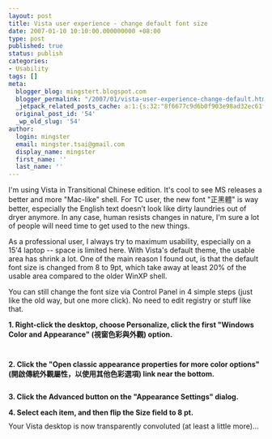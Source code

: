 ```yaml
---
layout: post
title: Vista user experience - change default font size
date: 2007-01-10 10:10:00.000000000 +08:00
type: post
published: true
status: publish
categories:
- Usability
tags: []
meta:
  blogger_blog: mingstert.blogspot.com
  blogger_permalink: "/2007/01/vista-user-experience-change-default.html"
  _jetpack_related_posts_cache: a:1:{s:32:"8f6677c9d6b0f903e98ad32ec61f8deb";a:2:{s:7:"expires";i:1443318388;s:7:"payload";a:3:{i:0;a:1:{s:2:"id";i:15;}i:1;a:1:{s:2:"id";i:164;}i:2;a:1:{s:2:"id";i:232;}}}}
  original_post_id: '54'
  _wp_old_slug: '54'
author:
  login: mingster
  email: mingster.tsai@gmail.com
  display_name: mingster
  first_name: ''
  last_name: ''
---
```

<p>I'm using Vista in Transitional Chinese edition. It's cool to see MS releases a better and more "Mac-like" shell. For TC user, the new font "正黑體" is way better, especially the English text doesn’t look like dirty laundries out of dryer anymore. In any case, human resists changes in nature, I'm sure a lot of people will need time to get used to the new things.</p>
<p>As a professional user, I always try to maximum usability, especially on a 15'4 laptop -- space is limited here. With Vista's default theme, the usable area has shrink a lot. One of the main reason I found out, is that the default font size is changed from 8 to 9pt, which take away at least 20% of the usable area compared to the older WinXP shell.</p>
<p>You can still change the font size via Control Panel in 4 simple steps (just like the old way, but one more click). No need to edit registry or stuff like that.</p>
<p><strong>1. Right-click the desktop, choose Personalize, click the first "Windows Color and Appearance" (視窗色彩與外觀) option. </strong>
<p><img style="display:block;cursor:hand;text-align:center;margin:0 auto 10px;" alt="" src="{{ site.JB.IMAGE_PATH }}/s1.gif" border="0" /><br /><strong>2. Click the "Open classic appearance properties for more color options" (開啟傳統外觀屬性，以使用其他色彩選項) link near the bottom.</strong><br /><img style="display:block;cursor:hand;text-align:center;margin:0 auto 10px;" alt="" src="{{ site.JB.IMAGE_PATH }}/s2.gif" border="0" /><br /><strong>3. Click the Advanced button on the "Appearance Settings" dialog.</strong></p>
<p><strong>4. Select each item, and then flip the Size field to 8 pt.</strong><a href="http://mingster.files.wordpress.com/2007/01/s3.gif"><img style="display:block;cursor:hand;text-align:center;margin:0 auto 10px;" alt="" src="{{ site.JB.IMAGE_PATH }}/s31.gif" border="0" /></a>Your Vista desktop is now transparently convoluted (at least a little more)...</p>
